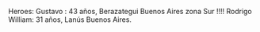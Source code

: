 Heroes: 
Gustavo : 43 años, Berazategui Buenos Aires zona Sur !!!!
Rodrigo
William: 31 años, Lanús Buenos Aires.
